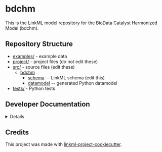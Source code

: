 # bdchm

This is the LinkML model repository for the BioData Catalyst Harmonized Model (bdchm).

## Repository Structure

* [examples/](examples/) - example data
* [project/](project/) - project files (do not edit these)
* [src/](src/) - source files (edit these)
  * [bdchm](src/bdchm)
    * [schema](src/bdchm/schema) -- LinkML schema
      (edit this)
    * [datamodel](src/bdchm/datamodel) -- generated
      Python datamodel
* [tests/](tests/) - Python tests

## Developer Documentation

<details>

To setup a local development environment:

* clone the repository
* change directories to the model repository using `cd bdchm`
* install all of the dependencies using `poetry install`
* enter the poetry environment using `poetry shell`
* use the `make` command to generate project artefacts:
  * `make gendoc`: generates documentation
  * `make serve`: starts a local webserver to allow for browsing of documentation

</details>

## Credits

This project was made with
[linkml-project-cookiecutter](https://github.com/linkml/linkml-project-cookiecutter).
